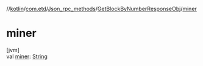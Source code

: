 //[kotlin](../../../../index.md)/[com.etd](../../index.md)/[Json_rpc_methods](../index.md)/[GetBlockByNumberResponseObj](index.md)/[miner](miner.md)

# miner

[jvm]\
val [miner](miner.md): [String](https://kotlinlang.org/api/latest/jvm/stdlib/kotlin/-string/index.html)
